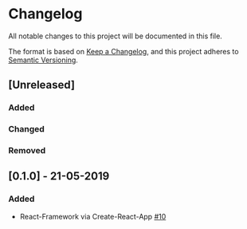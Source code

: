# Changelog
All notable changes to this project will be documented in this file.

The format is based on [Keep a Changelog](https://keepachangelog.com/en/1.0.0/),
and this project adheres to [Semantic Versioning](https://semver.org/spec/v2.0.0.html).

## [Unreleased]
### Added

### Changed

### Removed



## [0.1.0] - 21-05-2019
### Added
- React-Framework via Create-React-App [#10](https://github.com/lysnikolaou/eatandmeet/issues/10)
